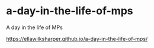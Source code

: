 # a-day-in-the-life-of-mps
A day in the life of MPs

https://ellawilksharper.github.io/a-day-in-the-life-of-mps/